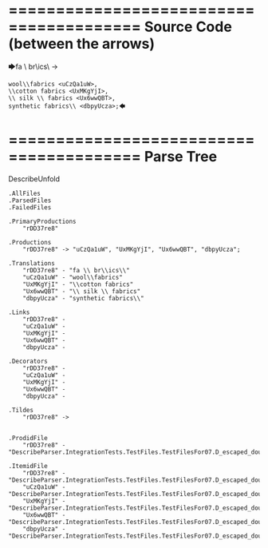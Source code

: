 ========================================
Source Code (between the arrows)
========================================

🡆fa \\ br\\ics\\ <rDD37re8> ->

    wool\\fabrics <uCzQa1uW>,
    \\cotton fabrics <UxMKgYjI>,
    \\ silk \\ fabrics <Ux6wwQBT>,
    synthetic fabrics\\ <dbpyUcza>;🡄

========================================
Parse Tree
========================================
DescribeUnfold

    .AllFiles
    .ParsedFiles
    .FailedFiles

    .PrimaryProductions
        "rDD37re8" 

    .Productions
        "rDD37re8" -> "uCzQa1uW", "UxMKgYjI", "Ux6wwQBT", "dbpyUcza";

    .Translations
        "rDD37re8" - "fa \\ br\\ics\\"
        "uCzQa1uW" - "wool\\fabrics"
        "UxMKgYjI" - "\\cotton fabrics"
        "Ux6wwQBT" - "\\ silk \\ fabrics"
        "dbpyUcza" - "synthetic fabrics\\"

    .Links
        "rDD37re8" - 
        "uCzQa1uW" - 
        "UxMKgYjI" - 
        "Ux6wwQBT" - 
        "dbpyUcza" - 

    .Decorators
        "rDD37re8" - 
        "uCzQa1uW" - 
        "UxMKgYjI" - 
        "Ux6wwQBT" - 
        "dbpyUcza" - 

    .Tildes
        "rDD37re8" -> 


    .ProdidFile
        "rDD37re8" - "DescribeParser.IntegrationTests.TestFiles.TestFilesFor07.D_escaped_double_characters3.ds"

    .ItemidFile
        "rDD37re8" - "DescribeParser.IntegrationTests.TestFiles.TestFilesFor07.D_escaped_double_characters3.ds"
        "uCzQa1uW" - "DescribeParser.IntegrationTests.TestFiles.TestFilesFor07.D_escaped_double_characters3.ds"
        "UxMKgYjI" - "DescribeParser.IntegrationTests.TestFiles.TestFilesFor07.D_escaped_double_characters3.ds"
        "Ux6wwQBT" - "DescribeParser.IntegrationTests.TestFiles.TestFilesFor07.D_escaped_double_characters3.ds"
        "dbpyUcza" - "DescribeParser.IntegrationTests.TestFiles.TestFilesFor07.D_escaped_double_characters3.ds"

